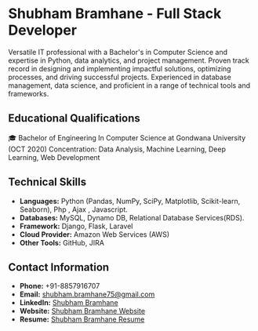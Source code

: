 # Shubham Bramhane - Full Stack Developer

Versatile IT professional with a Bachelor's in Computer Science and expertise in Python, data analytics, and project management. Proven track record in designing and implementing impactful solutions, optimizing processes, and driving successful projects. Experienced in database management, data science, and proficient in a range of technical tools and frameworks.

## Educational Qualifications
🎓 Bachelor of Engineering In Computer Science at Gondwana University (OCT 2020)
Concentration: Data Analysis, Machine Learning, Deep Learning, Web Development

## Technical Skills
- **Languages:** Python (Pandas, NumPy, SciPy, Matplotlib, Scikit-learn, Seaborn), Php , Ajax , Javascript.
- **Databases:** MySQL, Dynamo DB, Relational Database Services(RDS).
- **Framework:** Django, Flask, Laravel
- **Cloud Provider:** Amazon Web Services (AWS)
- **Other Tools:** GitHub, JIRA

## Contact Information
- **Phone:** +91-8857916707
- **Email:** shubham.bramhane75@gmail.com
- **LinkedIn:** [Shubham Bramhane](https://www.linkedin.com/in/shubham1602/)
- **Website:** [Shubham Bramhane Website](https://shubhambramhane.in)
- **Resume:** [Shubham Bramhane Resume](https://shubhambramhane.in/assets/resume/Shubham-Bramhane-resume.pdf)



